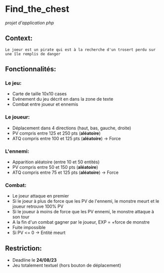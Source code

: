 # Find_the_chest
*projet d'application php*

## Context:
    Le joeur est un pirate qui est à la recherche d'un trosert perdu sur une île remplis de danger

## Fonctionnalités:
### Le jeu:
- Carte de taille 10x10 cases
- Evénement du jeu décrit en dans la zone de texte
- Combat entre joueur et ennemis

### Le joueur:
- Déplacement dans 4 directions (haut, bas, gauche, droite)
- PV compris entre 125 et 250 pts (**aléatoire**)
- ATQ compris entre 100 et 125 pts (**aléatoire**) -> Force

### L'ennemi:
- Apparition aléatoire (entre 10 et 50 entités)
- PV compris entre 50 et 150 pts (**aléatoire**)
- ATQ compris entre 75 et 125 pts (**aléatoire**) -> Force

### Combat:
- Le joeur attaque en premier
- Si le joeur à plus de force que les PV de l'ennemi, le monstre meurt et le joueur retrouve 100% PV
- Si le joueur à moins de force que les PV ennemi, le monstre attaque à son tour
- A la fin d'un combat gagner par le joueur, EXP = +force de monstre
- Fuite impossible
- Si PV <= 0 -> Entité meurt

## Restriction:
- Deadline le **24/08/23**
- Jeu totalement textuel (hors bouton de déplacement)